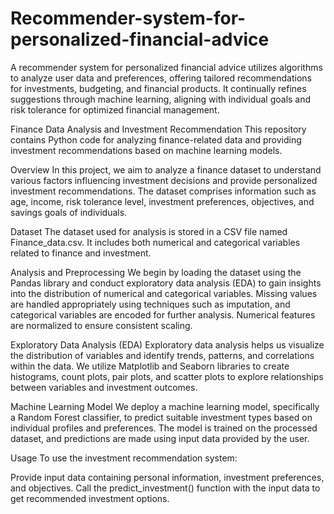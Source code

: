 # Recommender-system-for-personalized-financial-advice
A recommender system for personalized financial advice utilizes algorithms to analyze user data and preferences, offering tailored recommendations for investments, budgeting, and financial products. It continually refines suggestions through machine learning, aligning with individual goals and risk tolerance for optimized financial management.

Finance Data Analysis and Investment Recommendation
This repository contains Python code for analyzing finance-related data and providing investment recommendations based on machine learning models.

Overview
In this project, we aim to analyze a finance dataset to understand various factors influencing investment decisions and provide personalized investment recommendations. The dataset comprises information such as age, income, risk tolerance level, investment preferences, objectives, and savings goals of individuals.

Dataset
The dataset used for analysis is stored in a CSV file named Finance_data.csv. It includes both numerical and categorical variables related to finance and investment.

Analysis and Preprocessing
We begin by loading the dataset using the Pandas library and conduct exploratory data analysis (EDA) to gain insights into the distribution of numerical and categorical variables. Missing values are handled appropriately using techniques such as imputation, and categorical variables are encoded for further analysis. Numerical features are normalized to ensure consistent scaling.

Exploratory Data Analysis (EDA)
Exploratory data analysis helps us visualize the distribution of variables and identify trends, patterns, and correlations within the data. We utilize Matplotlib and Seaborn libraries to create histograms, count plots, pair plots, and scatter plots to explore relationships between variables and investment outcomes.

Machine Learning Model
We deploy a machine learning model, specifically a Random Forest classifier, to predict suitable investment types based on individual profiles and preferences. The model is trained on the processed dataset, and predictions are made using input data provided by the user.

Usage
To use the investment recommendation system:

Provide input data containing personal information, investment preferences, and objectives.
Call the predict_investment() function with the input data to get recommended investment options.
